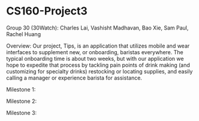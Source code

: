 # CS160-Project3
Group 30 (30Watch): Charles Lai, Vashisht Madhavan, Bao Xie, Sam Paul, Rachel Huang

Overview:
Our project, Tips, is an application that utilizes mobile and wear interfaces to supplement new, or onboarding, baristas everywhere. The typical onboarding time is about two weeks, but with our application we hope to expedite that process by tackling pain points of drink making (and customizing for specialty drinks) restocking or locating supplies, and easily calling a manager or experience barista for assistance.

Milestone 1: 

Milestone 2:

Milestone 3:
